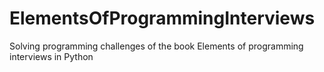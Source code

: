 # ElementsOfProgrammingInterviews
Solving programming challenges of the book Elements of programming interviews in Python
